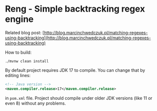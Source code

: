 
# Reng - Simple backtracking regex engine

Related blog post: [http://blog.marcinchwedczuk.pl/matching-regexes-using-backtracking](http://blog.marcinchwedczuk.pl/matching-regexes-using-backtracking)

How to build:
```
./mvnw clean install
```

By default project requires JDK 17 to compile.
You can change that by editing lines:
```xml
<!-- Java version -->
<maven.compiler.release>17</maven.compiler.release>
```
in `pom.xml` file. Project should compile under older JDK versions (like 11 or even 8) without any problems.

